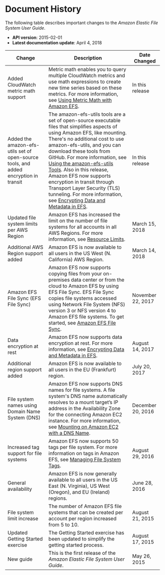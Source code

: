 # Document History<a name="document-history"></a>

The following table describes important changes to the *Amazon Elastic File System User Guide*\.
+ **API version**: 2015\-02\-01
+ **Latest documentation update**: April 4, 2018


| Change | Description | Date Changed | 
| --- | --- | --- | 
| Added CloudWatch metric math support | Metric math enables you to query multiple CloudWatch metrics and use math expressions to create new time series based on these metrics\. For more information, see [Using Metric Math with Amazon EFS](monitoring-metric-math.md)\. | In this release | 
| Added the amazon\-efs\-utils set of open\-source tools, and added encryption in transit | The amazon\-efs\-utils tools are a set of open\-source executable files that simplifies aspects of using Amazon EFS, like mounting\. There's no additional cost to use amazon\-efs\-utils, and you can download these tools from GitHub\. For more information, see [Using the amazon\-efs\-utils Tools](using-amazon-efs-utils.md)\. Also in this release, Amazon EFS now supports encryption in transit through Transport Layer Security \(TLS\) tunneling\. For more information, see [Encrypting Data and Metadata in EFS](encryption.md)\. | In this release | 
| Updated file system limits per AWS Region | Amazon EFS has increased the limit on the number of file systems for all accounts in all AWS Regions\. For more information, see [Resource Limits](limits.md#limits-efs-resources-per-account-per-region)\. | March 15, 2018 | 
| Additional AWS Region support added | Amazon EFS is now available to all users in the US West \(N\. California\) AWS Region\. | March 14, 2018 | 
| Amazon EFS File Sync \(EFS File Sync\) | Amazon EFS now supports copying files from your on\-premises data center or from the cloud to Amazon EFS by using EFS File Sync\. EFS File Sync copies file systems accessed using Network File System \(NFS\) version 3 or NFS version 4 to Amazon EFS file systems\. To get started, see [Amazon EFS File Sync](get-started-file-sync.md)\. | November 22, 2017 | 
| Data encryption at rest | Amazon EFS now supports data encryption at rest\. For more information, see [Encrypting Data and Metadata in EFS](encryption.md)\. | August 14, 2017 | 
| Additional region support added | Amazon EFS is now available to all users in the EU \(Frankfurt\) region\. | July 20, 2017 | 
| File system names using Domain Name System \(DNS\) | Amazon EFS now supports DNS names for file systems\. A file system's DNS name automatically resolves to a mount target’s IP address in the Availability Zone for the connecting Amazon EC2 instance\. For more information, see [Mounting on Amazon EC2 with a DNS Name](mounting-fs-mount-cmd-dns-name.md)\. | December 20, 2016 | 
| Increased tag support for file systems | Amazon EFS now supports 50 tags per file system\. For more information on tags in Amazon EFS, see [Managing File System Tags](manage-fs-tags.md)\. | August 29, 2016 | 
|  General availability  |  Amazon EFS is now generally available to all users in the US East \(N\. Virginia\), US West \(Oregon\), and EU \(Ireland\) regions\.  |  June 28, 2016  | 
|  File system limit increase  |  The number of Amazon EFS file systems that can be created per account per region increased from 5 to 10\.  |  August 21, 2015  | 
|  Updated Getting Started exercise  |  The Getting Started exercise has been updated to simplify the getting started process\.  |  August 17, 2015  | 
|  New guide  |  This is the first release of the *Amazon Elastic File System User Guide*\.  |  May 26, 2015  | 